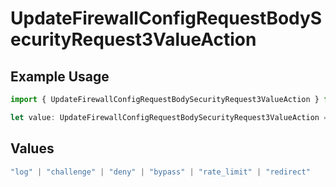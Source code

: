 # UpdateFirewallConfigRequestBodySecurityRequest3ValueAction

## Example Usage

```typescript
import { UpdateFirewallConfigRequestBodySecurityRequest3ValueAction } from "@vercel/sdk/models/operations/updatefirewallconfig.js";

let value: UpdateFirewallConfigRequestBodySecurityRequest3ValueAction = "log";
```

## Values

```typescript
"log" | "challenge" | "deny" | "bypass" | "rate_limit" | "redirect"
```